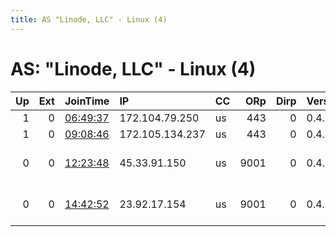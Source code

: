 ```yaml
---
title: AS "Linode, LLC" - Linux (4)
---
```


# AS: "Linode, LLC" - Linux (4)

|   Up |   Ext | JoinTime                                                                                              | IP              | CC   |   ORp |   Dirp | Version   | Contact                   | Nickname         |   eFamMembers |
|-----:|------:|:------------------------------------------------------------------------------------------------------|:----------------|:-----|------:|-------:|:----------|:--------------------------|:-----------------|--------------:|
|    1 |     0 | [06:49:37](https://nusenu.github.io/OrNetStats/w/relay/D3991907E40B44D15E7EFF997D1B2BF44DD940D6.html) | 172.104.79.250  | us   |   443 |      0 | 0.4.5.10  | None                      | unagi            |             1 |
|    1 |     0 | [09:08:46](https://nusenu.github.io/OrNetStats/w/relay/7ADF98233EC7C85385227FAA5E0AA0CEA8AE07A7.html) | 172.105.134.237 | us   |   443 |      0 | 0.4.5.9   | human@..                  | ieditedtheconfig |             1 |
|    0 |     0 | [12:23:48](https://nusenu.github.io/OrNetStats/w/relay/91934721E82FA48D9E0B802798C001D56055E807.html) | 45.33.91.150    | us   |  9001 |      0 | 0.4.6.9   | onion at justin dot educa | justinode        |             1 |
|    0 |     0 | [14:42:52](https://nusenu.github.io/OrNetStats/w/relay/411453A084E33CBE399FAD0AD128E364F1044B5C.html) | 23.92.17.154    | us   |  9001 |      0 | 0.4.6.9   | tor at wh dot gov tor-re  | idideditheconfig |             1 |
